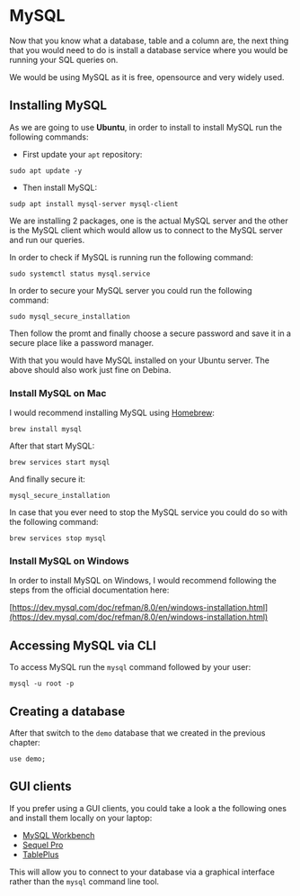 # MySQL

Now that you know what a database, table and a column are, the next thing that you would need to do is install a database service where you would be running your SQL queries on.

We would be using MySQL as it is free, opensource and very widely used.

## Installing MySQL

As we are going to use **Ubuntu**, in order to install to install MySQL run the following commands:

* First update your `apt` repository:

```
sudo apt update -y
```

* Then install MySQL:

```
sudp apt install mysql-server mysql-client
```

We are installing 2 packages, one is the actual MySQL server and the other is the MySQL client which would allow us to connect to the MySQL server and run our queries.

In order to check if MySQL is running run the following command:

```
sudo systemctl status mysql.service
```
In order to secure your MySQL server you could run the following command:

```
sudo mysql_secure_installation
```

Then follow the promt and finally choose a secure password and save it in a secure place like a password manager.

With that you would have MySQL installed on your Ubuntu server. The above should also work just fine on Debina.

### Install MySQL on Mac

I would recommend installing MySQL using [Homebrew]():

```
brew install mysql
```

After that start MySQL:

```
brew services start mysql
```

And finally secure it:

```
mysql_secure_installation
```

In case that you ever need to stop the MySQL service you could do so with the following command:

```
brew services stop mysql
```

### Install MySQL on Windows

In order to install MySQL on Windows, I would recommend following the steps from the official documentation here:

[https://dev.mysql.com/doc/refman/8.0/en/windows-installation.html](https://dev.mysql.com/doc/refman/8.0/en/windows-installation.html)

## Accessing MySQL via CLI

To access MySQL run the `mysql` command followed by your user:

```
mysql -u root -p
```

## Creating a database

After that switch to the `demo` database that we created in the previous chapter:

```
use demo;
```

## GUI clients

If you prefer using a GUI clients, you could take a look a the following ones and install them locally on your laptop:

* [MySQL Workbench](https://www.mysql.com/products/workbench/)
* [Sequel Pro](https://www.sequelpro.com/)
* [TablePlus](https://tableplus.com/)

This will allow you to connect to your database via a graphical interface rather than the `mysql` command line tool.